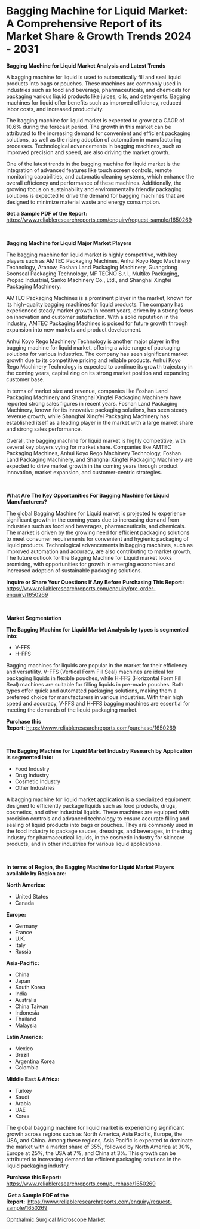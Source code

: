 <p><h1>Bagging Machine for Liquid Market: A Comprehensive Report of its Market Share & Growth Trends 2024 - 2031</h1></p><p><strong>Bagging Machine for Liquid Market Analysis and Latest Trends</strong></p>
<p><p>A bagging machine for liquid is used to automatically fill and seal liquid products into bags or pouches. These machines are commonly used in industries such as food and beverage, pharmaceuticals, and chemicals for packaging various liquid products like juices, oils, and detergents. Bagging machines for liquid offer benefits such as improved efficiency, reduced labor costs, and increased productivity.</p><p>The bagging machine for liquid market is expected to grow at a CAGR of 10.6% during the forecast period. The growth in this market can be attributed to the increasing demand for convenient and efficient packaging solutions, as well as the rising adoption of automation in manufacturing processes. Technological advancements in bagging machines, such as improved precision and speed, are also driving the market growth.</p><p>One of the latest trends in the bagging machine for liquid market is the integration of advanced features like touch screen controls, remote monitoring capabilities, and automatic cleaning systems, which enhance the overall efficiency and performance of these machines. Additionally, the growing focus on sustainability and environmentally friendly packaging solutions is expected to drive the demand for bagging machines that are designed to minimize material waste and energy consumption.</p></p>
<p><strong>Get a Sample PDF of the Report:&nbsp;</strong> <a href="https://www.reliableresearchreports.com/enquiry/request-sample/1650269">https://www.reliableresearchreports.com/enquiry/request-sample/1650269</a></p>
<p>&nbsp;</p>
<p><strong>Bagging Machine for Liquid Major Market Players</strong></p>
<p><p>The bagging machine for liquid market is highly competitive, with key players such as AMTEC Packaging Machines, Anhui Koyo Rego Machinery Technology, Aranow, Foshan Land Packaging Machinery, Guangdong Soonseal Packaging Technology, MF TECNO S.r.l., Multiko Packaging, Propac Industrial, Sanko Machinery Co., Ltd., and Shanghai Xingfei Packaging Machinery.</p><p>AMTEC Packaging Machines is a prominent player in the market, known for its high-quality bagging machines for liquid products. The company has experienced steady market growth in recent years, driven by a strong focus on innovation and customer satisfaction. With a solid reputation in the industry, AMTEC Packaging Machines is poised for future growth through expansion into new markets and product development.</p><p>Anhui Koyo Rego Machinery Technology is another major player in the bagging machine for liquid market, offering a wide range of packaging solutions for various industries. The company has seen significant market growth due to its competitive pricing and reliable products. Anhui Koyo Rego Machinery Technology is expected to continue its growth trajectory in the coming years, capitalizing on its strong market position and expanding customer base.</p><p>In terms of market size and revenue, companies like Foshan Land Packaging Machinery and Shanghai Xingfei Packaging Machinery have reported strong sales figures in recent years. Foshan Land Packaging Machinery, known for its innovative packaging solutions, has seen steady revenue growth, while Shanghai Xingfei Packaging Machinery has established itself as a leading player in the market with a large market share and strong sales performance.</p><p>Overall, the bagging machine for liquid market is highly competitive, with several key players vying for market share. Companies like AMTEC Packaging Machines, Anhui Koyo Rego Machinery Technology, Foshan Land Packaging Machinery, and Shanghai Xingfei Packaging Machinery are expected to drive market growth in the coming years through product innovation, market expansion, and customer-centric strategies.</p></p>
<p>&nbsp;</p>
<p><strong>What Are The Key Opportunities For Bagging Machine for Liquid Manufacturers?</strong></p>
<p><p>The global Bagging Machine for Liquid market is projected to experience significant growth in the coming years due to increasing demand from industries such as food and beverages, pharmaceuticals, and chemicals. The market is driven by the growing need for efficient packaging solutions to meet consumer requirements for convenient and hygienic packaging of liquid products. Technological advancements in bagging machines, such as improved automation and accuracy, are also contributing to market growth. The future outlook for the Bagging Machine for Liquid market looks promising, with opportunities for growth in emerging economies and increased adoption of sustainable packaging solutions.</p></p>
<p><strong>Inquire or Share Your Questions If Any Before Purchasing This Report:</strong> <a href="https://www.reliableresearchreports.com/enquiry/pre-order-enquiry/1650269">https://www.reliableresearchreports.com/enquiry/pre-order-enquiry/1650269</a></p>
<p>&nbsp;</p>
<p><strong>Market Segmentation</strong></p>
<p><strong>The Bagging Machine for Liquid Market Analysis by types is segmented into:</strong></p>
<p><ul><li>V-FFS</li><li>H-FFS</li></ul></p>
<p><p>Bagging machines for liquids are popular in the market for their efficiency and versatility. V-FFS (Vertical Form Fill Seal) machines are ideal for packaging liquids in flexible pouches, while H-FFS (Horizontal Form Fill Seal) machines are suitable for filling liquids in pre-made pouches. Both types offer quick and automated packaging solutions, making them a preferred choice for manufacturers in various industries. With their high speed and accuracy, V-FFS and H-FFS bagging machines are essential for meeting the demands of the liquid packaging market.</p></p>
<p><strong>Purchase this Report:&nbsp;</strong><a href="https://www.reliableresearchreports.com/purchase/1650269">https://www.reliableresearchreports.com/purchase/1650269</a></p>
<p>&nbsp;</p>
<p><strong>The Bagging Machine for Liquid Market Industry Research by Application is segmented into:</strong></p>
<p><ul><li>Food Industry</li><li>Drug Industry</li><li>Cosmetic Industry</li><li>Other Industries</li></ul></p>
<p><p>A bagging machine for liquid market application is a specialized equipment designed to efficiently package liquids such as food products, drugs, cosmetics, and other industrial liquids. These machines are equipped with precision controls and advanced technology to ensure accurate filling and sealing of liquid products into bags or pouches. They are commonly used in the food industry to package sauces, dressings, and beverages, in the drug industry for pharmaceutical liquids, in the cosmetic industry for skincare products, and in other industries for various liquid applications.</p></p>
<p>&nbsp;</p>
<p><strong>In terms of Region, the Bagging Machine for Liquid Market Players available by Region are:</strong></p>
<p>
    <p> <strong> North America: </strong>
        <ul>
            <li>United States</li>
            <li>Canada</li>
        </ul>
        </p> 
    <p> <strong> Europe: </strong>
        <ul>
            <li>Germany</li>
            <li>France</li>
            <li>U.K.</li>
            <li>Italy</li>
            <li>Russia</li>
        </ul>
        </p> 
    <p> <strong> Asia-Pacific: </strong>
        <ul>
            <li>China</li>
            <li>Japan</li>
            <li>South Korea</li>
            <li>India</li>
            <li>Australia</li>
            <li>China Taiwan</li>
            <li>Indonesia</li>
            <li>Thailand</li>
            <li>Malaysia</li>
        </ul>
        </p> 
    <p> <strong> Latin America: </strong>
        <ul>
            <li>Mexico</li>
            <li>Brazil</li>
            <li>Argentina Korea</li>
            <li>Colombia</li>
        </ul>
        </p> 
    <p> <strong> Middle East & Africa: </strong>
        <ul>
            <li>Turkey</li>
            <li>Saudi</li>
            <li>Arabia</li>
            <li>UAE</li>
            <li>Korea</li>
        </ul>
    </p>
    </p>
<p><p>The global bagging machine for liquid market is experiencing significant growth across regions such as North America, Asia Pacific, Europe, the USA, and China. Among these regions, Asia Pacific is expected to dominate the market with a market share of 35%, followed by North America at 30%, Europe at 25%, the USA at 7%, and China at 3%. This growth can be attributed to increasing demand for efficient packaging solutions in the liquid packaging industry.</p></p>
<p><strong>Purchase this Report: </strong><a href="https://www.reliableresearchreports.com/purchase/1650269">https://www.reliableresearchreports.com/purchase/1650269</a></p>
<p>&nbsp;<strong>Get a Sample PDF of the Report:&nbsp;&nbsp;</strong><a href="https://www.reliableresearchreports.com/enquiry/request-sample/1650269">https://www.reliableresearchreports.com/enquiry/request-sample/1650269</a></p>
<p><strong></strong></p>
<p><p><a href="https://medium.com/p/90955b2a7b22/edit">Ophthalmic Surgical Microscope Market</a></p></p>